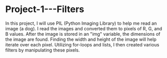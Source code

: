 # Project-1---Filters
In this project, I will use PIL (Python Imaging Library) to help me read an image (a dog). I read the images and converted them to pixels of R, G, and B values. After the image is stored in an "img" variable, the dimensions of the image are found. Finding the width and height of the image will help iterate over each pixel. Utilizing for-loops and lists, I then created various filters by manipulating these pixels.
